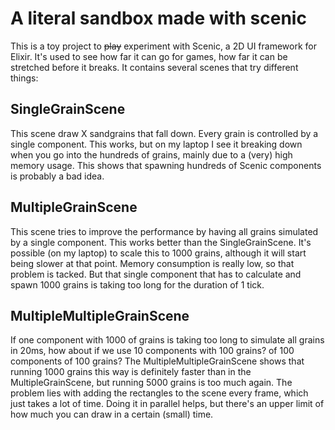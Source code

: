 # A literal sandbox made with scenic

This is a toy project to ~~play~~ experiment with Scenic, a 2D UI framework for Elixir.
It's used to see how far it can go for games, how far it can be stretched before it breaks.
It contains several scenes that try different things:

## SingleGrainScene
This scene draw X sandgrains that fall down. Every grain is controlled by a single component.
This works, but on my laptop I see it breaking down when you go into the hundreds of grains, mainly due to a (very) high memory usage.
This shows that spawning hundreds of Scenic components is probably a bad idea.

## MultipleGrainScene
This scene tries to improve the performance by having all grains simulated by a single component.
This works better than the SingleGrainScene. It's possible (on my laptop) to scale this to 1000 grains, although it will start being slower at that point.
Memory consumption is really low, so that problem is tacked. But that single component that has to calculate and spawn 1000 grains is taking too long for the duration of 1 tick.

## MultipleMultipleGrainScene
If one component with 1000 of grains is taking too long to simulate all grains in 20ms, how about if we use 10 components with 100 grains? of 100 components of 100 grains?
The MultipleMultipleGrainScene shows that running 1000 grains this way is definitely faster than in the MultipleGrainScene, but running 5000 grains is too much again.
The problem lies with adding the rectangles to the scene every frame, which just takes a lot of time. Doing it in parallel helps, but there's an upper limit of how much you can draw in a certain (small) time.

